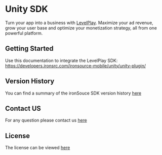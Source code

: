 # Unity SDK

Turn your app into a business with [LevelPlay](https://www.is.com/). Maximize your ad revenue, grow your user base and optimize your monetization strategy, all from one powerful platform.

## Getting Started
Use this documentation to integrate the LevelPlay SDK:
https://developers.ironsrc.com/ironsource-mobile/unity/unity-plugin/

## Version History
You can find a summary of the ironSouce SDK version history [here](https://developers.ironsrc.com/ironsource-mobile/unity/sdk-change-log/)

## Contact US
For any question please contact us [here](https://ironsrc.formtitan.com/knowledge-center#/)

## License
The license can be viewed [here](https://github.com/ironsource-mobile/Unity-sdk/blob/master/LICENSE)
